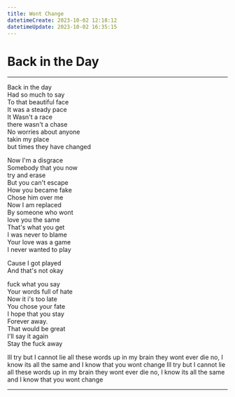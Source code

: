 ```yaml
---
title: Wont Change
datetimeCreate: 2023-10-02 12:18:12
datetimeUpdate: 2023-10-02 16:35:15
---
```

# Back in the Day
---


Back in the day  
Had so much to say  
To that beautiful face  
It was a steady pace  
It Wasn't a race  
there wasn't a chase  
No worries about anyone  
takin my place  
but times they have changed  

Now I'm a disgrace  
Somebody that you now  
try and erase  
But you can't escape  
How you became fake  
Chose him over me  
Now I am replaced  
By someone who wont  
love you the same  
That's what you get  
I was never to blame  
Your love was a game  
I never wanted to play  

Cause I got played  
And that's not okay  

fuck what you say  
Your words full of hate  
Now it i's too late  
You chose your fate  
I hope that you stay  
Forever away.  
That would be great  
I'll say it again  
Stay the fuck away  

Ill try but I cannot lie
all these words up in my brain
they wont ever die
no, I know its all the same
and I know that you wont change
Ill try but I cannot lie
all these words up in my brain
they wont ever die
no, I know its all the same
and I know that you wont change

---